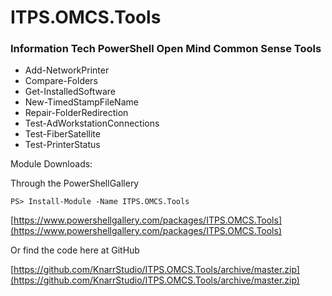 # ITPS.OMCS.Tools
### Information Tech PowerShell Open Mind Common Sense Tools

- Add-NetworkPrinter
- Compare-Folders
- Get-InstalledSoftware
- New-TimedStampFileName
- Repair-FolderRedirection
- Test-AdWorkstationConnections
- Test-FiberSatellite
- Test-PrinterStatus


Module Downloads: 

Through the PowerShellGallery 

` PS> Install-Module -Name ITPS.OMCS.Tools ` 

[https://www.powershellgallery.com/packages/ITPS.OMCS.Tools](https://www.powershellgallery.com/packages/ITPS.OMCS.Tools)

Or find the code here at GitHub 

[https://github.com/KnarrStudio/ITPS.OMCS.Tools/archive/master.zip](https://github.com/KnarrStudio/ITPS.OMCS.Tools/archive/master.zip)


